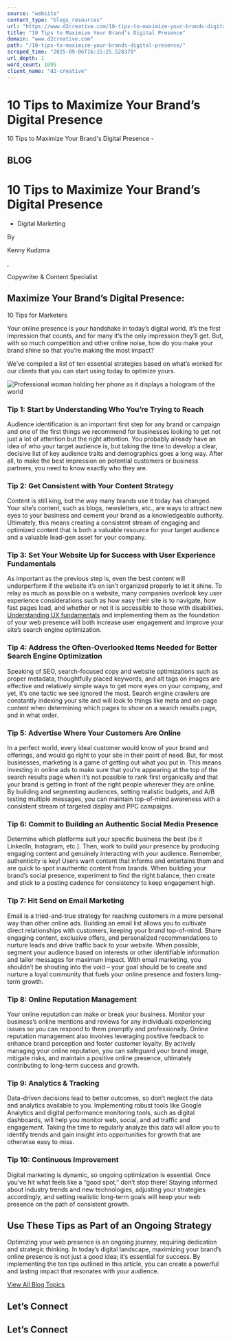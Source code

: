```yaml
---
source: "website"
content_type: "blogs_resources"
url: "https://www.d2creative.com/10-tips-to-maximize-your-brands-digital-presence/"
title: "10 Tips to Maximize Your Brand’s Digital Presence"
domain: "www.d2creative.com"
path: "/10-tips-to-maximize-your-brands-digital-presence/"
scraped_time: "2025-09-06T16:15:25.528370"
url_depth: 1
word_count: 1095
client_name: "d2-creative"
---
```


# 10 Tips to Maximize Your Brand’s Digital Presence

10 Tips to Maximize Your Brand's Digital Presence -

## BLOG

# 10 Tips to Maximize Your Brand’s Digital Presence

*   Digital Marketing

By

Kenny Kudzma

,

Copywriter & Content Specialist

## Maximize Your Brand’s Digital Presence:
10 Tips for Marketers

Your online presence is your handshake in today’s digital world. It’s the first impression that counts, and for many it’s the only impression they’ll get. But, with so much competition and other online noise, how do you make your brand shine so that you’re making the most impact?

We’ve compiled a list of ten essential strategies based on what’s worked for our clients that you can start using today to optimize yours.

![Professional woman holding her phone as it displays a hologram of the world](https://www.d2creative.com/wp-content/uploads/2024/03/web-presence@2x1-1024x683.jpg)

### Tip 1: Start by Understanding Who You’re Trying to Reach

Audience identification is an important first step for any brand or campaign and one of the first things we recommend for businesses looking to get not just a lot of attention but the right attention. You probably already have an idea of who your target audience is, but taking the time to develop a clear, decisive list of key audience traits and demographics goes a long way. After all, to make the best impression on potential customers or business partners, you need to know exactly who they are.

### Tip 2: Get Consistent with Your Content Strategy

Content is still king, but the way many brands use it today has changed. Your site’s content, such as blogs, newsletters, etc., are ways to attract new eyes to your business and cement your brand as a knowledgeable authority. Ultimately, this means creating a consistent stream of engaging and optimized content that is both a valuable resource for your target audience and a valuable lead-gen asset for your company.

### Tip 3: Set Your Website Up for Success with User Experience Fundamentals

As important as the previous step is, even the best content will underperform if the website it’s on isn’t organized properly to let it shine. To relay as much as possible on a website, many companies overlook key user experience considerations such as how easy their site is to navigate, how fast pages load, and whether or not it is accessible to those with disabilities. [Understanding UX fundamentals](https://www.d2creative.com/site-speed-ux-seo/) and implementing them as the foundation of your web presence will both increase user engagement and improve your site’s search engine optimization.

### Tip 4: Address the Often-Overlooked Items Needed for Better Search Engine Optimization

Speaking of SEO, search-focused copy and website optimizations such as proper metadata, thoughtfully placed keywords, and alt tags on images are effective and relatively simple ways to get more eyes on your company, and yet, it’s one tactic we see ignored the most. Search engine crawlers are constantly indexing your site and will look to things like meta and on-page content when determining which pages to show on a search results page, and in what order.

### Tip 5: Advertise Where Your Customers Are Online

In a perfect world, every ideal customer would know of your brand and offerings, and would go right to your site in their point of need. But, for most businesses, marketing is a game of getting out what you put in. This means investing in online ads to make sure that you’re appearing at the top of the search results page when it’s not possible to rank first organically and that your brand is getting in front of the right people wherever they are online. By building and segmenting audiences, setting realistic budgets, and A/B testing multiple messages, you can maintain top-of-mind awareness with a consistent stream of targeted display and PPC campaigns.

### Tip 6: Commit to Building an Authentic Social Media Presence

Determine which platforms suit your specific business the best (be it LinkedIn, Instagram, etc.). Then, work to build your presence by producing engaging content and genuinely interacting with your audience. Remember, authenticity is key! Users want content that informs and entertains them and are quick to spot inauthentic content from brands. When building your brand’s social presence, experiment to find the right balance, then create and stick to a posting cadence for consistency to keep engagement high.

### Tip 7: Hit Send on Email Marketing

Email is a tried-and-true strategy for reaching customers in a more personal way than other online ads. Building an email list allows you to cultivate direct relationships with customers, keeping your brand top-of-mind. Share engaging content, exclusive offers, and personalized recommendations to nurture leads and drive traffic back to your website. When possible, segment your audience based on interests or other identifiable information and tailor messages for maximum impact. With email marketing, you shouldn’t be shouting into the void – your goal should be to create and nurture a loyal community that fuels your online presence and fosters long-term growth.

### Tip 8: Online Reputation Management

Your online reputation can make or break your business. Monitor your business’s online mentions and reviews for any individuals experiencing issues so you can respond to them promptly and professionally. Online reputation management also involves leveraging positive feedback to enhance brand perception and foster customer loyalty. By actively managing your online reputation, you can safeguard your brand image, mitigate risks, and maintain a positive online presence, ultimately contributing to long-term success and growth.

### Tip 9: Analytics & Tracking

Data-driven decisions lead to better outcomes, so don’t neglect the data and analytics available to you. Implementing robust tools like Google Analytics and digital performance monitoring tools, such as digital dashboards, will help you monitor web, social, and ad traffic and engagement. Taking the time to regularly analyze this data will allow you to identify trends and gain insight into opportunities for growth that are otherwise easy to miss.

### Tip 10: Continuous Improvement

Digital marketing is dynamic, so ongoing optimization is essential. Once you’ve hit what feels like a “good spot,” don’t stop there! Staying informed about industry trends and new technologies, adjusting your strategies accordingly, and setting realistic long-term goals will keep your web presence on the path of consistent growth.

## Use These Tips as Part of an Ongoing Strategy

Optimizing your web presence is an ongoing journey, requiring dedication and strategic thinking. In today’s digital landscape, maximizing your brand’s online presence is not just a good idea; it’s essential for success. By implementing the ten tips outlined in this article, you can create a powerful and lasting impact that resonates with your audience.

[View All Blog Topics](https://www.d2creative.com/blog/)

## Let’s Connect

## Let’s Connect